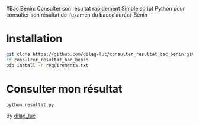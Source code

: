 #Bac Bénin: Consulter son résultat rapidement
Simple script Python pour consulter son résultat de l'examen du baccalauréat-Bénin

# Installation
```bash 
git clone https://github.com/dilag-luc/consulter_resultat_bac_benin.git
cd consulter_resultat_bac_benin
pip install -r requirements.txt
```

# Consulter mon résultat
```bash
python resultat.py
```


By [dilag_luc](https://twitter.com/dilag_luc)
